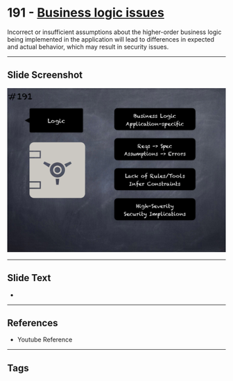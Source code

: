 # 191 - [Business logic issues](Business%20logic%20issues.md)
Incorrect or insufficient assumptions about the higher-order business logic being implemented in the application will lead to differences in expected and actual behavior, which may result in security issues.
___
## Slide Screenshot
![0191.png](../../images/pitfalls_and_best_practices201/191.png)
___
## Slide Text
- 
___
## References
- Youtube Reference
___
## Tags